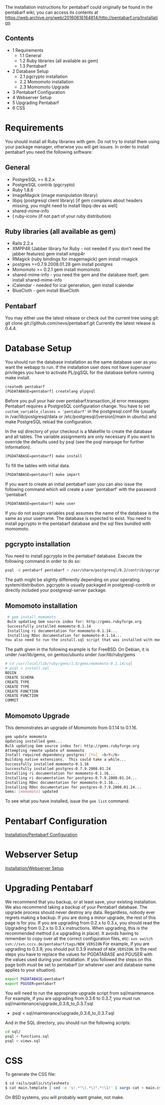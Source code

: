 
The installation instructions for pentabarf could originally be found in the pentabarf
wiki, you can access its contents at https://web.archive.org/web/20160616164814/http://pentabarf.org/Installation



## Contents

* 1 Requirements
  * 1.1 General
  * 1.2 Ruby libraries (all available as gem)
  * 1.3 Pentabarf
* 2 Database Setup
  * 2.1 pgcrypto installation
  * 2.2 Momomoto installation
  * 2.3 Momomoto Upgrade
* 3 Pentabarf Configuration
* 4 Webserver Setup
* 5 Upgrading Pentabarf
* 6 CSS

# Requirements

You should install all Ruby libraries with gem. Do not try to install them using your package manager, otherwise you will get issues.
In order to install pentabarf you need the following software:


## General

* PostgreSQL >= 8.2.x
* PostgreSQL contrib (pgcrypto)
* Ruby 1.8.6
* ImageMagick (image manipulation library)
* libpq (postgresql client library) [if gem complains about headers missing, you might need to install libpq-dev as well]
* shared-mime-info
* ( ruby-iconv (if not part of your ruby distribution)

## Ruby libraries (all available as gem)
* Rails 2.2.x
* XMPP4R (Jabber library for Ruby - not needed if you don't need the jabber features) gem install xmpp4r
* RMagick (ruby bindings for imagemagick) gem install rmagick
* postgres >=0.7.9.2008.01.28 gem install postgres
* Momomoto >= 0.2.1 gem install momomoto
* shared-mime-info - you need the gem and the database itself, gem install shared-mime-info
* iCalendar - needed for ical generation, gem install icalendar
* BlueCloth - gem install BlueCloth


## Pentabarf

You may either use the latest release or check out the current tree using git:
git clone git://github.com/nevs/pentabarf.git
Currently the latest release is 0.4.4.


# Database Setup

You should run the database installation as the same database user as you want the webapp to run. If the installation user does not have superuser privileges you have to activate PL/pgSQL for the database before running make install.

```sh
createdb pentabarf
[PGDATABASE=pentabarf] createlang plpgsql
```

Before you pull your hair over pentabarf.transaction_id error messages:
Pentabarf requires a PostgreSQL configuration change. You have to set
`custom_variable_classes = 'pentabarf'`
in the postgresql.conf file (usually in /var/lib/postgresql/data or /etc/postgresql/[version]/main in ubuntu) and make PostgreSQL reload the configuration.

In the sql directory of your checkout is a Makefile to create the database and all tables. The variable assignments are only necessary if you want to override the defaults used by psql (see the psql manpage for further information).
```sh
[PGDATABASE=pentabarf] make install 
```
To fill the tables with initial data.
```sh
[PGDATABASE=pentabarf] make import 
```

If you want to create an initial pentabarf user you can also issue the following command which will create a user 'pentabarf' with the password 'pentabarf.

```sh
[PGDATABASE=pentabarf] make user 
```

If you do not assign variables psql assumes the name of the database is the same as your username. The database is expected to exist.
You need to install pgcrypto in the pentabarf database and the sql files bundled with momomoto.


## pgcrypto installation

You need to install pgcrypto in the pentabarf database. Execute the following command in order to do so:
```sh
psql -U pentabarf pentabarf < /usr/share/postgresql/8.2/contrib/pgcrypto.sql 
```

The path might be slightly differently depending on your operating system/distribution.
pgcrypto is usually packaged in postgresql-contrib or directly included your postgresql-server package.

## Momomoto installation

```sh
 # gem install momomoto
 Bulk updating Gem source index for: http://gems.rubyforge.org
 Successfully installed momomoto-0.1.14
 Installing ri documentation for momomoto-0.1.14...
 Installing RDoc documentation for momomoto-0.1.14...
You also need to run the install.sql script that was installed with momomoto.
```

The path given in the following example is for FreeBSD. On Debian, it is under /var/lib/gems, on gentoo/ubuntu under /usr/lib/ruby/gems

```sh
# cd /usr/local/lib/ruby/gems/1.8/gems/momomoto-0.1.14/sql
# psql < install.sql
BEGIN
CREATE SCHEMA
CREATE TYPE
CREATE TYPE
CREATE FUNCTION
CREATE FUNCTION
COMMIT
```

## Momomoto Upgrade

This demonstrates an upgrade of Momomoto from 0.1.14 to 0.1.16.

```sh
gem update momomoto
Updating installed gems...
Bulk updating Gem source index for: http://gems.rubyforge.org
Attempting remote update of momomoto
Install required dependency postgres? [Yn]  <b>Y</b>
Building native extensions.  This could take a while...
Successfully installed momomoto-0.1.16
Successfully installed postgres-0.7.9.2008.01.24
Installing ri documentation for momomoto-0.1.16...
Installing ri documentation for postgres-0.7.9.2008.01.24...
Installing RDoc documentation for momomoto-0.1.16...
Installing RDoc documentation for postgres-0.7.9.2008.01.24...
Gems: [momomoto] updated
```
To see what you have installed, issue the `gem list` command.

# Pentabarf Configuration

[Installation/Pentabarf Configuration](https://web.archive.org/web/20160616164814/http://pentabarf.org/Installation/Pentabarf_Configuration)

# Webserver Setup

[Installation/Webserver Setup](https://web.archive.org/web/20160616164814/http://pentabarf.org/Installation/Pentabarf_Configuration)

# Upgrading Pentabarf

We recommend that you backup, or at least save, your existing installation. We also recommend taking a backup of your Pentabarf database. The upgrade process should never destroy any data. Regardless, nobody ever regrets making a backup.
If you are doing a minor upgrade, the rest of this page is for you. If you are upgrading from 0.2.x to 0.3.x, you should read the Upgrading from 0.2.x to 0.3.x instructions.
When upgrading, this is the recommended method (i.e upgrading in place). It avoids having to remember to copy over all the correct configuration files, etc: `svn switch svn://svn.cccv.de/pentabarf/tags/NEW_VERSION`
For example, if you are upgrading to 0.3.9, you should put 0.3.9 instead of `NEW_VERSION`.
In the next steps you have to replace the values for PGDATABASE and PGUSER with the values used during your installation. If you followed the steps on this page both must be set to pentabarf (or whatever user and database name applies to your situation).
```sh
export PGDATABASE=pentabarf
export PGUSER=pentabarf
```
You will need to run the appropriate upgrade script from sql/maintenance. For example, if you are upgrading from 0.3.6 to 0.3.7, you must run sql/maintenance/upgrade_0.3.6_to_0.3.7.sql
* psql < sql/maintenance/upgrade_0.3.6_to_0.3.7.sql

And in the SQL directory, you should run the following scripts:

```sh
cd sql/
psql < functions.sql
psql < views.sql
```

# CSS

To generate the CSS file:
```sh
$ cd rails/public/stylesheets
$ cat main.template | sed -e 's!.*"\(.*\)".*!\1!' | xargs cat > main.css
```
On BSD systems, you will probably want gmake, not make.


